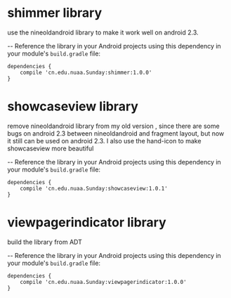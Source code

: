# shimmer library

use the nineoldandroid library to make it work well on android 2.3. 

--
Reference the library in your Android projects using this dependency in your module's  `build.gradle`  file:

```Gradle
dependencies {
    compile 'cn.edu.nuaa.Sunday:shimmer:1.0.0'
}
```

# showcaseview library

remove nineoldandroid library from my old version , since there are some bugs on android 2.3 between nineoldandroid and fragment layout, but now it still can be used on android 2.3. I also use the hand-icon to make showcaseview more beautiful

--
Reference the library in your Android projects using this dependency in your module's  `build.gradle`  file:

```Gradle
dependencies {
    compile 'cn.edu.nuaa.Sunday:showcaseview:1.0.1'
}
```

# viewpagerindicator library 

build the library from ADT

--
Reference the library in your Android projects using this dependency in your module's  `build.gradle`  file:

```Gradle
dependencies {
    compile 'cn.edu.nuaa.Sunday:viewpagerindicator:1.0.0'
}
```
